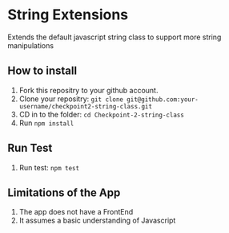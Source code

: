 
# String Extensions
Extends the default javascript string class to support more string manipulations

## How to install
1. Fork this repositry to your github account.
1. Clone your repositry: `git clone git@github.com:your-username/checkpoint2-string-class.git`
1. CD in to the folder: `cd Checkpoint-2-string-class`
1. Run `npm install`

## Run Test
1. Run test: `npm test`

## Limitations of the App
1. The app does not have a FrontEnd
2. It assumes a basic understanding of Javascript
